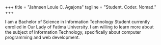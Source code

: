 +++
title = "Jahnsen Louie C. Agajona"
tagline = "Student. Coder. Nomad."
+++

I am a Bachelor of Science in Information Technology Student currently enrolled in Our Lady of Fatima University. I am willing to learn more about the subject of Information Technology, specifically about computer programming and web development.
